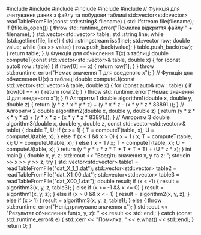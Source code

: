 #include <iostream>
#include <fstream>
#include <vector>
#include <cmath>
#include <stdexcept>
#include <sstream>
// Функція для зчитування даних з файлу та побудови таблиці
std::vector<std::vector<double>> readTableFromFile(const std::string& filename) {
    std::ifstream file(filename);
    if (!file.is_open()) {
        throw std::runtime_error("Помилка відкриття файлу " + filename);
    }
    std::vector<std::vector<double>> table;
    std::string line;
    while (std::getline(file, line)) {
        std::istringstream iss(line);
        std::vector<double> row;
        double value;
        while (iss >> value) {
            row.push_back(value);
        }
        table.push_back(row);
    }
    return table;
}
// Функція для обчислення T(x) з таблиці
double computeT(const std::vector<std::vector<double>>& table, double x) {
    for (const auto& row : table) {
        if (row[0] == x) {
            return row[1];
        }
    }
    throw std::runtime_error("Немає значення T для введеного x");
}
// Функція для обчислення U(x) з таблиці
double computeU(const std::vector<std::vector<double>>& table, double x) {
    for (const auto& row : table) {
        if (row[0] == x) {
            return row[2];
        }
    }
    throw std::runtime_error("Немає значення U для введеного x");
}
// Алгоритм 1
double algorithm1(double x, double y, double z) {
    return (y * z * x * y * z) + (y * x * z - (x * y * z * 83891.));
}
// Алгоритм 2
double algorithm2(double x, double y, double z) {
    return (y * z * x * y * z) + (y * x * z - (x * y * z * 83891.));
}
// Алгоритм 3
double algorithm3(double x, double y, double z, const std::vector<std::vector<double>>& table) {
    double T, U;
    if (x >= 1) {
        T = computeT(table, x);
        U = computeU(table, x);
    } else if (x < 1 && x > 0) {
        x = 1 / x;
        T = computeT(table, x);
        U = computeU(table, x);
    } else {
        x = 1 / x;
        T = computeT(table, x);
        U = computeU(table, x);
    }
    return (y * y * z * z * T * T * T * T) + (U * z * z);
}
int main() {
    double x, y, z;
    std::cout << "Введіть значення x, y та z: ";
    std::cin >> x >> y >> z;
    try {
        std::vector<std::vector<double>> table1 = readTableFromFile("dat_X_1_1.dat");
        std::vector<std::vector<double>> table2 = readTableFromFile("dat_X1_00.dat");
        std::vector<std::vector<double>> table3 = readTableFromFile("dat_X00_1.dat");
        double result;
        if (x < -1) {
            result = algorithm3(x, y, z, table3);
        } else if (x >= -1 && x <= 0) {
            result = algorithm1(x, y, z);
        } else if (x > 0 && x <= 1) {
            result = algorithm2(x, y, z);
        } else if (x > 1) {
            result = algorithm3(x, y, z, table1);
        } else {
            throw std::runtime_error("Непідтримуване значення x");
        }
        std::cout << "Результат обчислення fun(x, y, z): " << result << std::endl;
    } catch (const std::runtime_error& e) {
        std::cerr << "Помилка: " << e.what() << std::endl;
    }
    return 0;
}
